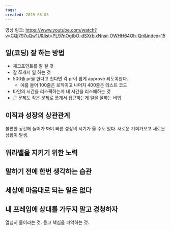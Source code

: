 ```yaml
---
tags: 
created: 2025-08-03
---
```

영상 링크: https://www.youtube.com/watch?v=CQj797uQw1U&list=PL97nOgtbO-dSXrbixNnsr-OWHH64Oh-Qn&index=15

## 일(코딩) 잘 하는 방법
- 체크포인트를 잘 걸 것
- 잘 쪼개서 일 하는 것
- 500줄 pr을 한다고 친다면 각 pr이 쉽게 approve 되도록한다.
	- 예를 들어 100줄은 로직이고 나머지 400줄은 테스트 코드
- 타인의 시간을 리스팩하는게 내 시간을 리스패하는 것
- 큰 문제도 작은 문제로 쪼개서 접근하는게 일을 잘하는 비법
## 이직과 성장의 상관관계
불편한 공간에 들어가 봐야 빠른 성장의 시기가 올 수도 있다. 새로운 기회가오고 새로운 상황이 발생.
## 워라밸을 지키기 위한 노력

## 말하기 전에 한번 생각하는 습관
## 세상에 마음대로 되는 일은 없다
## 내 프레임에 상대를 가두지 말고 경청하자

열심히 들어라는 것. 듣고 핵심을 파악하는 것.